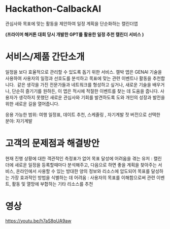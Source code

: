 # Hackathon-CalbackAI
관심사와 목표에 맞는 활동을 제안하여 일정 계획을 단순화하는 캘린더앱

**(프라이머 해커톤 대회 당시 개발한 GPT를 활용한 일정 추천 캘린더 서비스
)**

# 서비스/제품 간단소개	

일정을 보다 효율적으로 관리할 수 있도록 돕기 위한 서비스. 캘박 앱은 GENAI 기술을 사용하여 사용자의 일정과 선호도를 분석하고 목표에 맞는 관련 이벤트나 활동을 추천합니다.  같은 생각을 가진 전문가들과 네트워크를 형성하고 싶거나, 새로운 기술을 배우거나, 단순히 즐기기를 원하든, 이 앱은 적시에 적절한 이벤트를 찾는 데 도움을 줍니다. 사용자가 생각하지 못했던 새로운 관심사와 기회를 발견하도록 도와 개인의 성장과 발전을 위한 새로운 길을 열어줍니다.

응용 가능한 범위: 여행 일정표, 데이트 추천, 스케줄링 , 자기계발
젓 버전으로 선택한 분야: 자기계발

# 고객의 문제점과 해결방안	

현재 진행 상황에 대한 객관적인 측정표가 없어 목표 달성에 어려움을 겪는 유저 : 캘린더에 새로운 일정을 등록할때마다 분석해주고, 다음으로 하면 좋을 계획을 찾아주는 서비스,
온라인에서 사용할 수 있는 방대한 양의 정보와 리소스에 압도되어 목표를 달성하는 가장 효과적인 방법을 식별하는 데 어려움 : 사용자의 목표를 이해함으로써 관련 이벤트, 활동 및 열망에 부합하는 기타 리소스를 추천


# 영상 

https://youtu.be/h7aS8pUA9aw
